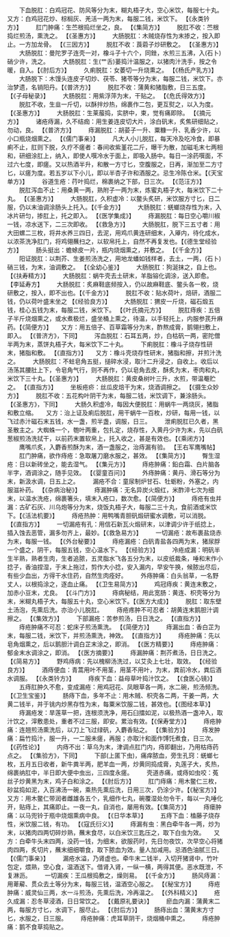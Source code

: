 <!-- { "loadSidebar": true } -->
　　下血脱肛：白鸡冠花、防风等分为末，糊丸梧子大，空心米饮，每服七十丸。　　又方：白鸡冠花炒、棕榈灰、羌活一两为末，每服二钱，米饮下。 【《永类钤方》】
　　肛门肿痛：生苎根捣烂坐之，良。 【《集简方》】
　　脱肛不收：苎根捣烂煎汤，熏洗之。 【《圣惠方》】
　　大肠脱肛：木贼烧存性为末掺之，按入即止。一方加龙骨。 【《三因方》】
　　脱肛不收：莨菪子炒研敷之。 【《圣惠方》】
　　大肠脱肛：曼陀罗子连壳一对，橡斗子十六个，同銼，水煎三五沸，入(石卜)硝少许，洗之。
　　大肠脱肛：生(艹舌)蒌捣汁温服之，以猪肉汁洗手，按之令暖，自入。【《肘后方》】
　　久痢脱肛：女萎切一升烧熏之。 【《杨氏产乳方》】
　　大肠脱下：木馒头连皮子切炒、茯苓、猪苓等分为末，每服二钱，米饮下。亦治梦遗，名销阳丹。【《普济方》】
　　脱肛不收：蒲黄和猪脂敷，日三五度。 【《子母秘录》】
　　大肠脱肛：用紫浮萍为末，干贴之。 【《危氏得效方》】
　　脱肛不收，生韭一斤切，以酥拌炒热，绵裹作二包，更互熨之，以入为度。 【《圣惠方》】
　　大肠脱肛：生莱菔捣，实脐中，束，觉有痛即除。 【《摘元方》】
　　诸疮痔漏，久不结痂：用生姜连皮切大片，涂白矾末，炙焦研细贴之，勿动，良。 【《普济方》】
　　痔漏脱肛：胡荽子一升、粟糠一升、乳香少许，以小口瓶烧烟熏之。 【《儒门事亲》】
　　凡大人小儿脱肛，每天冷及吃冷食，即暴痢不止，肛则下脱，久疗不瘥者：春间收紫堇花二斤，曝干为散，加磁毛末七两相和，研细涂肛上，纳入，即使人噀冷水于面上，即吸入肠中。每日一涂药噀面，不过六七度，即瘥。又以热酒半升，和散一方寸匕，空腹服之，日再，渐加至二方寸匕，以瘥为度。若五岁以下小儿，即以半杏子许和酒服之。忌生冷陈仓米。【《天宝单方》】
　　谷道生疮：荇叶捣烂，棉裹纳之下部，日三次。 【《范汪方》】
　　脱肛泻血不止：用桑黄一两，熟附子一两为末，炼蜜丸梧子大，每米饮下二十丸。 【《圣惠方》】
　　大肠脱肛，久积虚冷：以鳖头炙研，米饮服方寸匕，日二服，仍以末油调涂肠头上托入。【《千金方》】
　　大肠脱肛：蜣螂烧存性为末，入冰片研匀，掺肛上，托之即入。 【《医学集成》】
　　痔漏脱肛：每日空心嚼川椒一钱，凉水送下，二三次即收。 【《救急方》】
　　大肠脱肛，脱下三五寸者：用大田螺二三枚，将井水养三四日，去泥，用鸡爪黄连研细末，入厣内，待化成水，以浓茶洗净肛门，将鸡翎蘸扫之，以软帛托上，自然不再复发也。【《德生堂经验方》】
　　肠头挺出：蟾蜍皮一片，瓶内烧烟熏之，并敷之。 【《千金方》】
　　阳证脱肛：以荆芥、生姜煎汤洗之，用地龙蟠如钱样者，去土，一两，(石卜)硝三钱，为末，油调敷之。 【《全幼心鉴》】
　　大肠脱肛：狗涎抹之，自上也。 【《扶寿精方》】
　　大肠脱肛：蜗牛壳去土研末，羊脂镕化调涂，送入即愈。 【李延寿方】
　　大肠脱肛：炙麻鞋底频按入，仍以故麻鞋底、鳖头各一枚，烧研敷之，按入，即不出也。【《千金方》】
　　脱肛不收：贴水荷叶，焙研，酒服二钱，仍以荷叶盛末坐之 【《经验良方》】
　　大肠脱肛：猬皮一斤烧，磁石煅五钱，桂心五钱为末，每服二钱，米饮下。 【《叶氏摘元方》】
　　脱肛痔疾：五倍子半斤烧烟熏之，或水煮极烂，盛坐桶上熏之，待温，以手轻托上，内服参芪升麻药。【《简便方》】　　又方：用五倍子、百草霜等分为末，酢熬成膏，鹅翎扫敷上，即入。 【《普济方》，下同】
　　泻血脱肛：石耳五两，炒，白枯矾一两，密陀僧半两为末，蒸饼丸梧子大，每米饮下二十丸。
　　下痢脱肛：橡斗子烧存性研末，猪脂和敷。 【《直指方》】　　又方：橡斗壳烧存性研末，猪脂和擦，并煎汁洗之。
　　大肠脱肛：不蛀皂角五挺，搥碎水浸，取汁二升浸之，自收上。收后以汤荡其腰肚上下，令皂角气行，则不再作，仍以皂角去皮，酥炙为末，枣肉和丸，米饮下三十丸。【《圣惠方》】
　　大肠脱肛：黄皮桑树叶三升，水煎，带温罨贮之。 【《直指方》】
　　坐板疮疥：丝瓜皮焙干为末，烧酒调擦之。 【《摄生众妙方》】
　　脱肛不收：五花构叶阴干为末，每服二钱，米饮调下，兼涂肠头。 【《圣惠方》，下同】
　　大肠久积虚冷，每因大便脱肛：用蜗牛一两烧灰，猪脂和敷立缩。　　又方：治上证及痢后脱肛，用干蜗牛一百枚，炒研，每用一钱，以飞过赤汁磁石末五钱，水一盏，煎半盏，调服，日三。
　　泄痢脱肛已久者，黑圣散主之。大蜘蛛一个，匏叶两重，包扎定，烧存性，入黄丹少许为末，先以白矾葱椒煎汤洗拭干，以前药末置软帛上，托入收之，甚是有效也。【《乘闭方》】
　　鹰嘴爪炙，入麝香煎酥为末，酒一盏服之，治痔漏有验。 【王右军鹰嘴帖】
　　肛门肿痛，欲作痔疮：急取屠刀磨水服之，甚效。 【《集简方》】
　　臀生湿疮：日以新砖坐之，能去湿气。 【《集元方》】
　　痔疮肿痛：鉛白霜、白片脑各半字，酒调涂之，随手见效。 【《婴童百问》】
　　外痔肿痛：黄丹、滑石等分为末，新汲水调，日五上之。
　　漏疮不合：童尿制炉甘石、牡蛎粉，外塞之，内服滋补药。 【《杂病治秘》】
　　痔漏肿痛：无名异炭火煅红，米酢淬七次为细末，以温水洗疮，绵裹箸头，填末入疮口，数次愈。【《简便方》】
　　痔疮有虫并漏：古矿石灰、川乌炮等分为末，烧饭丸梧子大，每服二三十丸，食前酒或米饮下。【《活法机要》】
　　痔疮热肿：用鸭嘴青胆矾煅研蜜水调敷，可以消脱。 【《直指方》】
　　一切漏疮有孔：用信石新瓦火煅研末，以津调少许于纸捻上，插入蚀去恶管，漏多勿齐上，最妙。【《救急易方》】
　　一切漏疮：故布裹盐烧赤为末，每服一钱。 【《外台秘要》】
　　痔疮漏疮：白矾青盐各四两为末，猪尿脬一个盛之，阴干，每服五钱，空心温水下。 【《经验方》】
　　冷疮成漏：明矾半生半熟，熟者生肉，生者追脓，五灵脂水飞各五分为末，以皮纸裁条，唾和末作小捻子，香油捏湿，于末上拖过，剪作大小捻，安入漏内，早安午换，候脓出尽后，有些少血出，方得干水住药，自然生肉痊好。
　　外痔肿痛：白头翁草，一名野丈人，以根捣涂之，逐血止痛。 【《卫生易简方》】
　　鸡冠痔疾：黄连末敷之，加赤小豆末，尤良。 【《斗门方》】
　　痔病秘结，用此宽肠：黄连、枳壳等分为末，米糊丸梧子大，每服五十丸，空心米饮下。【《医方大成》】
　　脱肛：取东壁土汤泡，先熏后洗。亦治小儿脱肛。
　　痔疮疼肿不可忍者：胡黄连末鹅胆汁调擦之。 【《集效方》】
　　下部漏疮：苦参煎汤，日日洗之。 【《直指方》】
　　痔疮肿痛不可忍：蛇床子煎汤熏洗。 【《简便方》】
　　痔漏出血：香白芷为末，每服二钱，米饮下，并煎汤熏洗，神效。 【《直指方》】
　　痔疮肿痛：先以皂角烟熏之，后以鹅胆汁调白芷末涂之，即消。 【《医方精要》】
　　痔疮肿痛：郁金末水调涂之，即消。 【《医方摘要》】
　　痔漏肿痛：荆芥煮汤，日日洗之。 【《简易方》】
　　野鸡痔病：先以槐柳汤洗过，以艾灸上七壮，取效。 【《经验良方》】
　　酒痔便血：青蒿用叶不用茎，用茎不用叶，为末，粪前冷水，粪后酒水调服。 【《永类钤方》】
　　痔疾下血：益母草叶捣汁饮之。 【《食医心镜》】
　　五痔肛肿久不愈，变成漏疮：用鸡冠花、凤眼草各一两，水二碗，煎汤频洗。 【《卫生宝鉴》】
　　肠痔下血，多年不止：用木贼、枳壳各二两，干姜一两，大黄二钱半，并于铫内炒黑存性为末，每粟米饮服二钱，甚效也。【《图经本草》】
　　痔漏疮发：旱莲草一把，连根须洗净，用石臼擂如泥，以极热酒一盏冲入，取汁饮之，滓敷患处，重者不过三服，即安。累治有效。【《保寿堂方》】
　　痔疮肿痛：连翘煎汤熏洗后，以刀上飞过绿矾，入麝香贴之。 【《集验方》】
　　痔发肿痛：扁竹捣汁，服一升，一二服未瘥，再服；亦取汁和面作馎饦煮食，日三次。【《药性论》】
　　内痔不出：草乌为末，津调点肛门内，痔即翻出，乃用枯痔药点之。 【《集验方》，下同】
　　下部(上匿下虫)，痛痒脓血，旁生孔窍：蜣螂七枚，五月五日收者，新牛粪半两，肥羊血一两，炒黄同捣成膏，丸莲子大，炙热，绵裹纳肛中，半日即大便中虫出，三四度永瘥。
　　壳道赤痛，或痔如虫咬：菟丝子炒黄黑为末，鸡子白和涂之。 【《肘后方》】
　　肛门痔痛：用木鳖仁三枚，砂盆捣如泥，入百沸汤一碗，乘热先熏后洗，日用三次，仍涂少许。【《秘宝方》】　　又方：用木鳖仁带润者雌雄各五个，乳细作七丸，碗覆湿处勿令干，每以一丸唾化开，贴痔上，其痛即止。一夜一丸，自消也，屡用有效。【《集简方》】
　　痔瘘肿痛：以马兜铃于瓶中烧烟熏病中良。 【《日华本草》】
　　五痔下血：榼藤子烧存性，米饮服二钱，有功。 【《寇氏衍义》】
　　痔漏有虫：黑白牵牛各一两，炒为末，以猪肉四两切碎炒熟，蘸末食尽，以白米饮三匙压之，取下白虫为效。　　又方：白牵牛头末四两，没药一钱，为细末，欲服药时，先日勿夜饮，次早空心将猪肉四两，炙切片，蘸末细细嚼食，取下脓血为效。量人加减用。忌酒色油腻三日。【《儒门事亲》】
　　漏疮水溢，乃肾虚也。牵牛末二钱半，入切开猪肾中，竹叶包定，煨熟，空心食，温酒送下。借肾入肾，一纵一横，两得其便。恶水既泄，不复淋沥。
　　一切漏疾：王瓜根捣敷之，燥则易。 【《千金方》】
　　肠风痔漏：用萆薢、贯众去土等分为末，每服三钱，温酒空心服之。 【《秘宝方》】
　　痔疮肿痛：威灵仙三两，水一斗煎汤，先熏后洗，冷再温之。 【《外科精义》】
　　疮久成漏：忍冬草浸酒，日日常饮之。 【《戴原礼要诀》】
　　瘀血内漏：蒲黄末二两，每服方寸匕，水调下，服尽止。 【《肘后方》】
　　肠痔出血：蒲黄末方寸匕，水服之，日三服。
　　痔疮肿痛：虎耳草阴干，烧烟桶中熏之。
　　痔疮肿痛：鹅不食草捣贴之。

